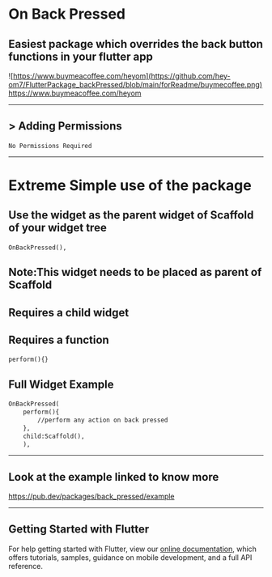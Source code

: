 # On Back Pressed

## Easiest package which overrides the back button functions in your flutter app

![https://www.buymeacoffee.com/heyom](https://github.com/hey-om7/FlutterPackage_backPressed/blob/main/forReadme/buymecoffee.png)
https://www.buymeacoffee.com/heyom

---

## > Adding Permissions

```
No Permissions Required

```

---

# Extreme Simple use of the package

## Use the widget as the parent widget of Scaffold of your widget tree

```
OnBackPressed(),
```

## Note:This widget needs to be placed as parent of Scaffold

## Requires a child widget

## Requires a function

```
perform(){}
```

## Full Widget Example

```
OnBackPressed(
    perform(){
        //perform any action on back pressed
    },
    child:Scaffold(),
    ),
```

---

## Look at the example linked to know more

https://pub.dev/packages/back_pressed/example

---

## Getting Started with Flutter

For help getting started with Flutter, view our
[online documentation](https://flutter.dev/docs), which offers tutorials,
samples, guidance on mobile development, and a full API reference.
